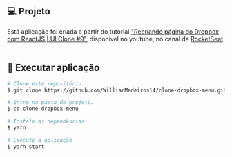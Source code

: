 
## 💻 Projeto

Está aplicação foi criada a partir do tutorial ["Recriando página do Dropbox com ReactJS | UI Clone #9"](https://www.youtube.com/watch?v=VqP1ECc_j4M), disponível no youtube, no canal da [RocketSeat](https://www.youtube.com/c/RocketSeat)
<br><br>


## 🎲 Executar aplicação
```bash
# Clone este repositório
$ git clone https://github.com/WillianMedeiros14/clone-dropbox-menu.git

# Entre na pasta do projeto.
$ cd clone-dropbox-menu

# Instale as dependências
$ yarn

# Execute a aplicação
$ yarn start

```